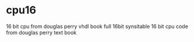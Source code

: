 # cpu16
16 bit cpu from douglas perry vhdl book
full 16bit synsitable 16 bit cpu code from douglas perry text book
